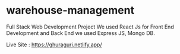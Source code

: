 # warehouse-management
Full Stack Web Development Project
We used React Js for Front End Development and Back End we used Express JS, Mongo DB.

Live Site : https://ghuraguri.netlify.app/
